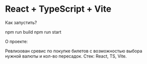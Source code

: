 # React + TypeScript + Vite

Как запустить?

npm run build
npm run start


О проекте: 

Ревлизован сревис по покупке билетов с возможностью выбора нужной валюты и кол-во пересадок. Стек: React, TS, Vite. 
